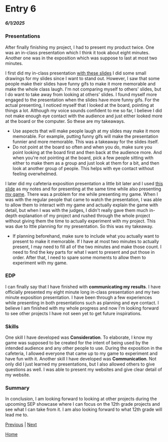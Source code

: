 # Entry 6
##### 6/1/2025

### Presentations
After finally finishing my project, I had to present my product twice. One was an in-class presentation which I think it took about eight minutes. Another one was in the exposition which was suppose to last at most two minutes.

I first did my in-class presentation [with these slides](https://docs.google.com/presentation/d/151n2cVJjoelnAXX3gmgWlhnhJyF94gT2u6pFBTrlZ4s/edit?slide=id.p#slide=id.p) I did some small drawings for my slides since I want to stand out. However, I saw that some people make their slides have funny gifs to make it more memorable and make the whole class laugh. I'm not comparing myself to others' slides, but I do want to take away from looking at others' slides. I found myself more engaged to the presentation when the slides have more funny gifs. For the actual presenting, I noticed myself that I looked at the board, pointing at things a lot. Although my voice sounds confident to me so far, I believe I did not make enough eye contact with the audience and just either looked more at the board or the computer. So these are my takeaways.
* Use aspects that will make people laugh at my slides may make it more memorable. For example, putting funny gifs will make the presentation funnier and more memorable. This was a takeaway for the slides itself.
* Do not point at the board so often and when you do, make sure you point looking at the board first and then back at the audience more. And when you're not pointing at the board, pick a few people sitting with either to make them as a group and just look at them for a bit, and then look at another group of people. This helps with eye contact without feeling overwhelmed.

I later did my cafeteria exposition presentation a little bit later and I used [this slide](https://docs.google.com/presentation/d/1NND8VvwzG52nkiYUVYHXAhSP5LBFjMPxU4UgHNTxeAo/edit?slide=id.p#slide=id.p) as my notes and for presenting at the same time while also presenting [my game](https://xinyangl5722.github.io/sep11-freedom-project/). There was a problem for me while presenting my game. When I was with the regular people that came to watch the presentation, I was able to allow them to interact with my game and actually explain the game with detail, but when I was with the judges, I didn't really gave them much in-depth explanation of my project and rushed through the whole project without giving them the time to actually experiment with my project. This was due to lttle planning for my presentation. So this was my takeaway.
* If planning beforehand, make sure to include what you actually want to present to make it memorable. If I have at most two minutes to actually present, I may need to fill all of the two minutes and make those count. I need to find the key parts for what I want to present and put those in order. After that, I need to spare some moments to allow them to experiment with my game.

### EDP
I can finally say that I have finished with **communicating my results**. I have officially presented my eight minute long in-class presentation and my two minute exposition presentation. I have been through a few experiences while presenting in both presentations such as planning and eye contact. I believe I am finished with my whole progress and now I'm looking forward to see other projects I have not seen yet to get future inspirations.

### Skills
One skill I have developed was **Consideration**. To elaborate, I know my game was supposed to be created for the intent of being used by the intended audience and any other people to use. During the exposition in the cafeteria, I allowed everyone that came up to my game to experiment and have fun with it.
Another skill I have developed was **Communication**. Not only did I just learned my presentations, but I also allowed others to give questions as well. I was able to present my websites and give clear detail of my website.

### Summary
In conclusion, I am looking forward to looking at other projects during the upcoming SEP showcase where I can focus on the 12th grade projects and see what I can take from it. I am also looking forward to what 12th grade will lead me to.

[Previous](entry05.md) | [Next](entry07.md)

[Home](../README.md)
